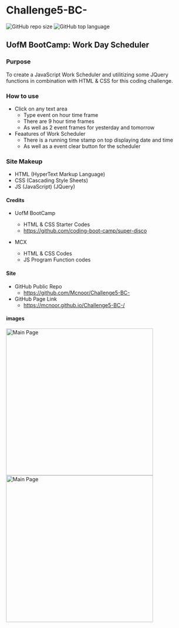 # Challenge5-BC-

![GitHub repo size](https://img.shields.io/github/repo-size/Mcnoor/Challenge5-BC-)
![GitHub top language](https://img.shields.io/github/languages/top/Mcnoor/Challenge5-BC-)

## UofM BootCamp: Work Day Scheduler

### Purpose

To create a JavaScript Work Scheduler and utilitizing some JQuery functions in combination with HTML & CSS for this coding challenge.

### How to use

- Click on any text area 
  - Type event on hour time frame
  - There are 9 hour time frames
  - As well as 2 event frames for yesterday and tomorrow
- Feaatures of Work Scheduler
  - There is a running time stamp on top displaying date and time
  - As well as a event clear button for the scheduler

### Site Makeup

- HTML (HyperText Markup Language)
- CSS (Cascading Style Sheets)
- JS (JavaScript) (JQuery)

#### Credits

- UofM BootCamp
  - HTML & CSS Starter Codes
  - https://github.com/coding-boot-camp/super-disco

- MCX
  - HTML & CSS Codes
  - JS Program Function codes

#### Site

- GitHub Public Repo
  - https://github.com/Mcnoor/Challenge5-BC-
- GitHub Page Link
  - https://mcnoor.github.io/Challenge5-BC-/



#### images

<img width="400" alt=" Main Page" src="https://raw.githubusercontent.com/Mcnoor/Challenge5-BC-/0742b5255ac38ccee370062811c9f951bcef597b/images/bottom%20of%20scheduler.png">

<img width="400" alt=" Main Page" src="https://raw.githubusercontent.com/Mcnoor/Challenge5-BC-/0742b5255ac38ccee370062811c9f951bcef597b/images/bottom%20of%20scheduler.png">

